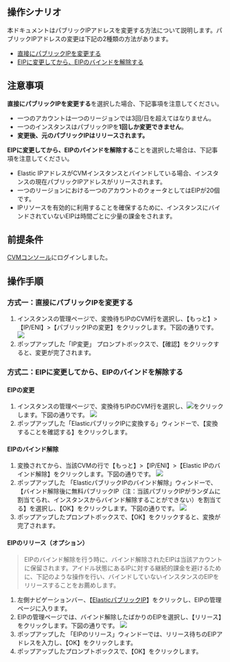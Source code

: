 ## 操作シナリオ   

本ドキュメントはパブリックIPアドレスを変更する方法について説明します。パブリックIPアドレスの変更は下記の2種類の方法があります。
- [直接にパブリックIPを変更する](#ReplacementPublicIP)
- [EIPに変更してから、EIPのバインドを解除する](#ReplacementEIP)

## 注意事項
**直接にパブリックIPを変更する**を選択した場合、下記事項を注意してください。
- 一つのアカウントは一つのリージョンでは3回/日を超えてはなりません。
- 一つのインスタンスはパブリックIPを**1回しか変更できません**。
- **変更後、元のパブリックIPはリリースされます。**

**EIPに変更してから、EIPのバインドを解除する**ことを選択した場合は、下記事項を注意してください。
- Elastic IPアドレスがCVMインスタンスとバインドしている場合、インスタンスの現在パブリックIPアドレスがリリースされます。
- 一つのリージョンにおける一つのアカウントのクォータとしてはEIPが20個です。
-  IPリソースを有効的に利用することを確保するために、インスタンスにバインドされていないEIPは時間ごとに少量の課金をされます。

## 前提条件

  [CVMコンソール](https://console.cloud.tencent.com/cvm/index)にログインしました。

## 操作手順

<span id="ReplacementPublicIP"></span>
### 方式一：直接にパブリックIPを変更する

1. インスタンスの管理ページで、変換待ちIPのCVM行を選択し、【もっと】>【IP/ENI】>【パブリックIPの変更】をクリックします。下図の通りです。
![](https://main.qcloudimg.com/raw/23c277a820f39416d72115689dae3575.png)
2. ポップアップした「IP変更」 プロンプトボックスで、【確認】をクリックすると、変更が完了されます。

<span id="ReplacementEIP"></span>
### 方式二：EIPに変更してから、EIPのバインドを解除する

#### EIPの変更
1. インスタンスの管理ページで、変換待ちIPのCVM行を選択し、<img src="https://main.qcloudimg.com/raw/25e8c0e37b73c12da900301f03e57dbc.png" style="margin: 0;"></img>をクリックします。下図の通りです。
![](https://main.qcloudimg.com/raw/37c7718c0e50992ac6b4d26b3cf7205d.png)
2. ポップアップした「ElasticパブリックIPに変換する」ウィンドーで、【変換することを確認する】をクリックします。

#### EIPのバインド解除
1. 変換されてから、当該CVMの行で【もっと】>【IP/ENI】>【Elastic IPのバインド解除】をクリックします。下図の通りです。
![](https://main.qcloudimg.com/raw/ac7450b6bc243627597493d0aeb4502b.png)
2. ポップアップした 「ElasticパブリックIPのバインド解除」ウィンドーで、【バインド解除後に無料パブリックIP（注：当該パブリックIPがランダムに割当てられ、インスタンスからバインド解除することができない）を割当てる】を選択し、【OK】をクリックします。下図の通りです。
![](https://main.qcloudimg.com/raw/d8f7d8135006075ba7651bc26b574c96.png)
3. ポップアップしたプロンプトボックスで、【OK】をクリックすると、変換が完了されます。

#### EIPのリリース（オプション）
> EIPのバインド解除を行う時に、バインド解除されたEIPは当該アカウントに保留されます。アイドル状態にあるIPに対する継続的課金を避けるために、下記のような操作を行い、バインドしていないインスタンスのEIPをリリースすることをお薦めします。
>
1. 左側ナビゲーションバー、【[ElasticパブリックIP](https://console.cloud.tencent.com/cvm/eip)】をクリックし、EIPの管理ページに入ります。
2. EIPの管理ページでは、バインド解除したばかりのEIPを選択し、【リリース】をクリックします。下図の通りです。
![](https://main.qcloudimg.com/raw/5f6d70a8d0cbb49f4ad52f54433505a1.png)
3. ポップアップした 「EIPのリリース」ウィンドーでは、リリース待ちのEIPアドレスを入力し、【OK】をクリックします。
4. ポップアップしたプロンプトボックスで、【OK】をクリックします。

